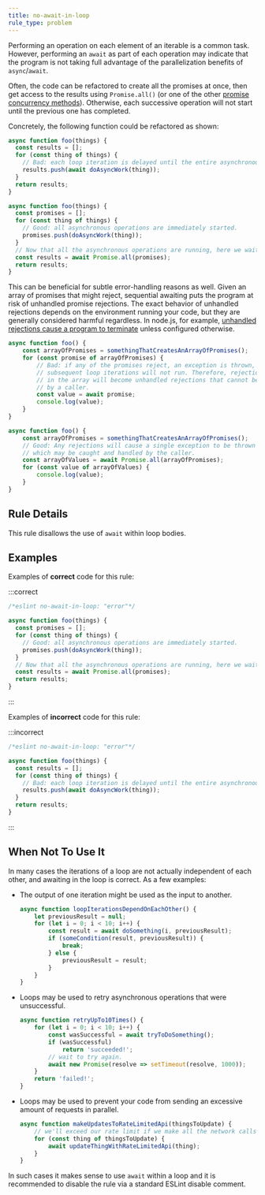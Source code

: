 ```yaml
---
title: no-await-in-loop
rule_type: problem
---
```



Performing an operation on each element of an iterable is a common task. However, performing an
`await` as part of each operation may indicate that the program is not taking full advantage of
the parallelization benefits of `async`/`await`.

Often, the code can be refactored to create all the promises at once, then get access to the
results using `Promise.all()` (or one of the other [promise concurrency methods](https://developer.mozilla.org/en-US/docs/Web/JavaScript/Reference/Global_Objects/Promise#promise_concurrency)). Otherwise, each successive operation will not start until the
previous one has completed.

Concretely, the following function could be refactored as shown:

```js
async function foo(things) {
  const results = [];
  for (const thing of things) {
    // Bad: each loop iteration is delayed until the entire asynchronous operation completes
    results.push(await doAsyncWork(thing));
  }
  return results;
}
```

```js
async function foo(things) {
  const promises = [];
  for (const thing of things) {
    // Good: all asynchronous operations are immediately started.
    promises.push(doAsyncWork(thing));
  }
  // Now that all the asynchronous operations are running, here we wait until they all complete.
  const results = await Promise.all(promises);
  return results;
}
```

This can be beneficial for subtle error-handling reasons as well. Given an array of promises that might reject,
sequential awaiting puts the program at risk of unhandled promise rejections. The exact behavior of unhandled
rejections depends on the environment running your code, but they are generally considered harmful regardless.
In node.js, for example, [unhandled rejections cause a program to terminate](https://nodejs.org/api/cli.html#--unhandled-rejectionsmode) unless configured otherwise.

```js
async function foo() {
    const arrayOfPromises = somethingThatCreatesAnArrayOfPromises();
    for (const promise of arrayOfPromises) {
        // Bad: if any of the promises reject, an exception is thrown, and
        // subsequent loop iterations will not run. Therefore, rejections later
        // in the array will become unhandled rejections that cannot be caught
        // by a caller.
        const value = await promise;
        console.log(value);
    }
}
```

```js
async function foo() {
    const arrayOfPromises = somethingThatCreatesAnArrayOfPromises();
    // Good: Any rejections will cause a single exception to be thrown here,
    // which may be caught and handled by the caller.
    const arrayOfValues = await Promise.all(arrayOfPromises);
    for (const value of arrayOfValues) {
        console.log(value);
    }
}
```

## Rule Details

This rule disallows the use of `await` within loop bodies.

## Examples

Examples of **correct** code for this rule:

:::correct

```js
/*eslint no-await-in-loop: "error"*/

async function foo(things) {
  const promises = [];
  for (const thing of things) {
    // Good: all asynchronous operations are immediately started.
    promises.push(doAsyncWork(thing));
  }
  // Now that all the asynchronous operations are running, here we wait until they all complete.
  const results = await Promise.all(promises);
  return results;
}
```

:::

Examples of **incorrect** code for this rule:

:::incorrect

```js
/*eslint no-await-in-loop: "error"*/

async function foo(things) {
  const results = [];
  for (const thing of things) {
    // Bad: each loop iteration is delayed until the entire asynchronous operation completes
    results.push(await doAsyncWork(thing));
  }
  return results;
}
```

:::

## When Not To Use It

In many cases the iterations of a loop are not actually independent of each other, and awaiting in
the loop is correct. As a few examples:

* The output of one iteration might be used as the input to another.

    ```js
    async function loopIterationsDependOnEachOther() {
        let previousResult = null;
        for (let i = 0; i < 10; i++) {
            const result = await doSomething(i, previousResult);
            if (someCondition(result, previousResult)) {
                break;
            } else {
                previousResult = result;
            }
        }
    }
    ```

* Loops may be used to retry asynchronous operations that were unsuccessful.

    ```js
    async function retryUpTo10Times() {
        for (let i = 0; i < 10; i++) {
            const wasSuccessful = await tryToDoSomething();
            if (wasSuccessful)
                return 'succeeded!';
            // wait to try again.
            await new Promise(resolve => setTimeout(resolve, 1000));
        }
        return 'failed!';
    }
    ```

* Loops may be used to prevent your code from sending an excessive amount of requests in parallel.

    ```js
    async function makeUpdatesToRateLimitedApi(thingsToUpdate) {
        // we'll exceed our rate limit if we make all the network calls in parallel.
        for (const thing of thingsToUpdate) {
            await updateThingWithRateLimitedApi(thing);
        }
    }
    ```

In such cases it makes sense to use `await` within a
loop and it is recommended to disable the rule via a standard ESLint disable comment.
